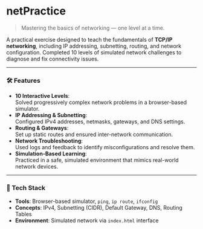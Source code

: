 # netPractice

> Mastering the basics of networking — one level at a time.

A practical exercise designed to teach the fundamentals of **TCP/IP networking**, including IP addressing, subnetting, routing, and network configuration. Completed 10 levels of simulated network challenges to diagnose and fix connectivity issues.

---

### 🛠️ Features

- **10 Interactive Levels**:  
  Solved progressively complex network problems in a browser-based simulator.
- **IP Addressing & Subnetting**:  
  Configured IPv4 addresses, netmasks, gateways, and DNS settings.
- **Routing & Gateways**:  
  Set up static routes and ensured inter-network communication.
- **Network Troubleshooting**:  
  Used logs and feedback to identify misconfigurations and resolve them.
- **Simulation-Based Learning**:  
  Practiced in a safe, simulated environment that mimics real-world network devices.

---

### 🧰 Tech Stack
- **Tools**: Browser-based simulator, `ping`, `ip route`, `ifconfig`
- **Concepts**: IPv4, Subnetting (CIDR), Default Gateway, DNS, Routing Tables
- **Environment**: Simulated network via `index.html` interface
